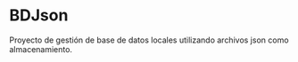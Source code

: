 # BDJson

Proyecto de gestión de base de datos locales utilizando archivos json como almacenamiento.
